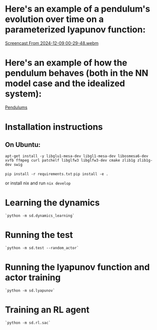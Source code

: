 # Here's an example of a pendulum's evolution over time on a parameterized lyapunov function:
[Screencast From 2024-12-09 00-29-48.webm](https://github.com/user-attachments/assets/8b208b17-cb24-4e68-9e59-0dd2b0e4c992)

# Here's an example of how the pendulum behaves (both in the NN model case and the idealized system):


[Pendulums](https://github.com/user-attachments/assets/cc5a26a3-331f-4410-8f3f-35f4ec74047c)



# Installation instructions


## On Ubuntu:

`apt-get install -y libglu1-mesa-dev libgl1-mesa-dev libosmesa6-dev xvfb ffmpeg curl patchelf libglfw3 libglfw3-dev cmake zlib1g zlib1g-dev swig`

`pip install -r requirements.txt`
`pip install -e .`

or install nix and run `nix develop`

# Learning the dynamics
	`python -m sd.dynamics_learning`

# Running the test
	`python -m sd.test --random_actor`

# Running the lyapunov function and actor training
	`python -m sd.lyapunov`

# Training an RL agent
	`python -m sd.rl.sac`
